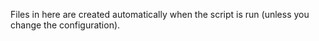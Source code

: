 Files in here are created automatically when the script is run (unless you change the configuration).